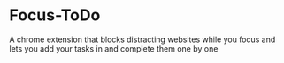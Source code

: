 # Focus-ToDo
A chrome extension that blocks distracting websites while you focus and lets you add your tasks in and complete them one by one

